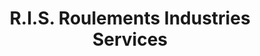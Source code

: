 ---
title: "R.I.S. Roulements Industries Services"
url: /saint-pierre/r-i-s-roulements-industries-services/
shop: Baumarkt
---